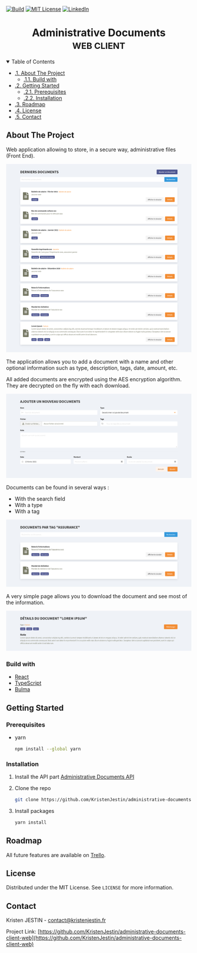 [![Build][build-shield]][build-url]
[![MIT License][license-shield]][license-url]
[![LinkedIn][linkedin-shield]][linkedin-url]

<h1 align="center">
	<b>Administrative Documents</b>
	<br />
	<small align="center">WEB CLIENT</small>
</h1>

<details open="open">
  <summary>Table of Contents</summary>
<!-- TOC depthfrom:2 -->

-   [.1. About The Project](#1-about-the-project)
    -   [.1.1. Build with](#11-build-with)
-   [.2. Getting Started](#2-getting-started)
    -   [.2.1. Prerequisites](#21-prerequisites)
    -   [.2.2. Installation](#22-installation)
-   [.3. Roadmap](#3-roadmap)
-   [.4. License](#4-license)
-   [.5. Contact](#5-contact)

<!-- /TOC -->
</details>

## About The Project

Web application allowing to store, in a secure way, administrative files (Front End).

![screenshot-home]

The application allows you to add a document with a name and other optional information such as type, description, tags, date, amount, etc.

All added documents are encrypted using the AES encryption algorithm. They are decrypted on the fly with each download.

![screenshot-create]

Documents can be found in several ways :

-   With the search field
-   With a type
-   With a tag

![screenshot-search]

A very simple page allows you to download the document and see most of the information.

![screenshot-details]

### Build with

-   [React](https://reactjs.org/)
-   [TypeScript](https://www.typescriptlang.org/)
-   [Bulma](https://bulma.io/)

## Getting Started

### Prerequisites

-   yarn
    ```sh
    npm install --global yarn
    ```

### Installation

1. Install the API part [Administrative Documents API](https://github.com/KristenJestin/administrative-documents-api#22-installation)
2. Clone the repo
    ```sh
    git clone https://github.com/KristenJestin/administrative-documents-client-web.git
    ```
3. Install packages

    ```sh
    yarn install
    ```

## Roadmap

All future features are available on [Trello](https://trello.com/b/RldA4clM/%F0%9F%93%84-administrative-documents).

## License

Distributed under the MIT License. See `LICENSE` for more information.

<!-- CONTACT -->

## Contact

Kristen JESTIN - [contact@kristenjestin.fr](mailto:contact@kristenjestin.fr)

Project Link: [https://github.com/KristenJestin/administrative-documents-client-web](https://github.com/KristenJestin/administrative-documents-client-web)

<!-- MARKDOWN LINKS & IMAGES -->

[build-shield]: https://img.shields.io/appveyor/job/build/kristenjestin/administrative-documents-client-web/CI?style=for-the-badge
[build-url]: https://github.com/KristenJestin/administrative-documents-client-web/actions?query=CI
[license-shield]: https://img.shields.io/github/license/othneildrew/Best-README-Template.svg?style=for-the-badge
[license-url]: https://github.com/othneildrew/Best-README-Template/blob/master/LICENSE.txt
[linkedin-shield]: https://img.shields.io/badge/-LinkedIn-black.svg?style=for-the-badge&logo=linkedin&colorB=555
[linkedin-url]: https://linkedin.com/in/kristen-jestin
[screenshot-home]: docs/images/screenshot-home.png
[screenshot-create]: docs/images/screenshot-create.png
[screenshot-search]: docs/images/screenshot-search.png
[screenshot-details]: docs/images/screenshot-details.png

